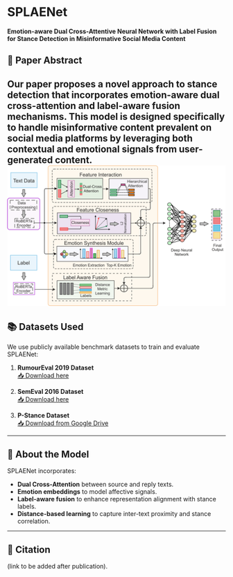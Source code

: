 # SPLAENet

**Emotion-aware Dual Cross-Attentive Neural Network with Label Fusion for Stance Detection in Misinformative Social Media Content**

## 📄 Paper Abstract
Our paper proposes a novel approach to stance detection that incorporates emotion-aware dual cross-attention and label-aware fusion mechanisms. This model is designed specifically to handle misinformative content prevalent on social media platforms by leveraging both contextual and emotional signals from user-generated content.
![Alt Text](SPLAENet-flowchart.png)
---

## 📚 Datasets Used

We use publicly available benchmark datasets to train and evaluate SPLAENet:

1. **RumourEval 2019 Dataset**  
   [📥 Download here](https://figshare.com/articles/dataset/RumourEval_2019_data/8845580?file=16188500)

2. **SemEval 2016 Dataset**  
   [📥 Download here](https://www.saifmohammad.com/WebPages/StanceDataset.htm)

3. **P-Stance Dataset**  
   [📥 Download from Google Drive](https://drive.google.com/drive/folders/1so8lY1XKpnhUtTvb15edEz6aeHt7CSuh)

---

## 🧠 About the Model

SPLAENet incorporates:
- **Dual Cross-Attention** between source and reply texts.
- **Emotion embeddings** to model affective signals.
- **Label-aware fusion** to enhance representation alignment with stance labels.
- **Distance-based learning** to capture inter-text proximity and stance correlation.

---

## 📌 Citation

(link to be added after publication).
